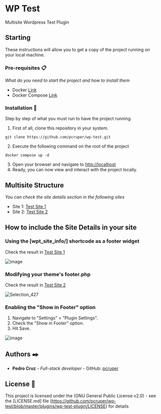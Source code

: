 # WP Test

Multisite Wordpress Test Plugin

## Starting

These instructions will allow you to get a copy of the project running on your local machine.

### Pre-requisites 📋

_What do you need to start the project and how to install them_

* Docker [Link](https://docs.docker.com/desktop/)
* Docker Compose [Link](https://docs.docker.com/compose/install/)

### Installation 🔧

Step by step of what you must run to have the project running.

 1. First of all, clone this repository in your system.
   ```
   git clone https://github.com/pcruper/wp-test.git
   ```
 2. Execute the following command on the root of the project
   ```
   docker compose up -d
   ```
 3. Open your browser and navigate to [http://localhost](http://localhost)
 4. Ready, you can now view and interact with the project locally.
 
## Multisite Structure
_You can check the site details section in the following sites_
- Site 1: [Test Site 1](http://localhost/test-site-1)
- Site 2: [Test Site 2](http://localhost/test-site-2)
 
## How to include the Site Details in your site
### Using the [wpt_site_info/] shortcode as a footer widget
Check the result in [Test Site 1](http://localhost/test-site-1)

![image](https://user-images.githubusercontent.com/120252551/206867079-523aa4bd-4b25-4708-ad94-61c8b6e48aaa.png)

### Modifying your theme's footer.php
Check the result in [Test Site 2](http://localhost/test-site-2)

![Selection_427](https://user-images.githubusercontent.com/120252551/206864523-db5cd83b-e3ba-46b1-a8fe-79f0ecdc3a97.png)

### Enabling the "Show in Footer" option
 1. Navigate to "Settings" > "Plugin Settings".
 2. Check the "Show in Footer" option.
 3. Hit Save.

![image](https://user-images.githubusercontent.com/120252551/206864944-6c6b37e4-7828-4291-8d0a-e3cbec6b450e.png)

## Authors ✒️

* **Pedro Cruz** - *Full-stack developer* - GitHub: [pcruper](https://github.com/pcruper/)

## License 📄

This project is licensed under the (GNU General Public License v2.0) - see the [LICENSE.md] file (https://github.com/pcruper/wp-test/blob/master/plugins/wp-test-plugin/LICENSE) for details
